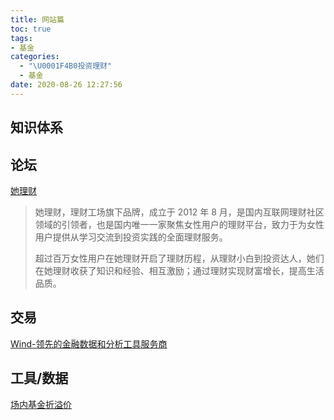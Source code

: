 ```yaml
---
title: 网站篇
toc: true
tags:
- 基金
categories:
  - "\U0001F4B0投资理财"
  - 基金
date: 2020-08-26 12:27:56
---
```

## 知识体系

## 论坛

[她理财](https://www.talicai.com/about)
> 她理财，理财工场旗下品牌，成立于 2012 年 8 月，是国内互联网理财社区领域的引领者，也是国内唯一一家聚焦女性用户的理财平台，致力于为女性用户提供从学习交流到投资实践的全面理财服务。
>
> 超过百万女性用户在她理财开启了理财历程，从理财小白到投资达人，她们在她理财收获了知识和经验、相互激励；通过理财实现财富增长，提高生活品质。

## 交易
[Wind-领先的金融数据和分析工具服务商](https://www.wind.com.cn/)
## 工具/数据
[场内基金折溢价](http://funddb.cn/discount/index)